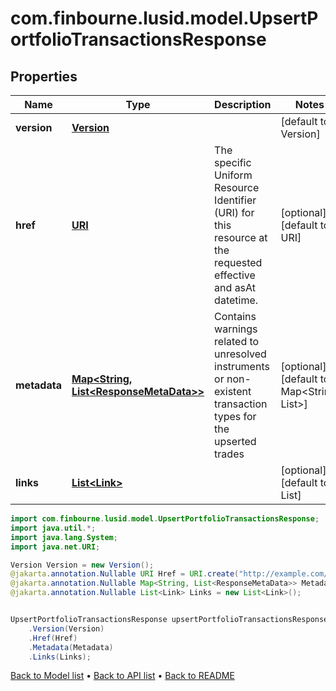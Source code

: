# com.finbourne.lusid.model.UpsertPortfolioTransactionsResponse

## Properties

Name | Type | Description | Notes
------------ | ------------- | ------------- | -------------
**version** | [**Version**](Version.md) |  | [default to Version]
**href** | [**URI**](URI.md) | The specific Uniform Resource Identifier (URI) for this resource at the requested effective and asAt datetime. | [optional] [default to URI]
**metadata** | [**Map&lt;String, List&lt;ResponseMetaData&gt;&gt;**](List.md) | Contains warnings related to unresolved instruments or non-existent transaction types for the upserted trades | [optional] [default to Map<String, List<ResponseMetaData>>]
**links** | [**List&lt;Link&gt;**](Link.md) |  | [optional] [default to List<Link>]

```java
import com.finbourne.lusid.model.UpsertPortfolioTransactionsResponse;
import java.util.*;
import java.lang.System;
import java.net.URI;

Version Version = new Version();
@jakarta.annotation.Nullable URI Href = URI.create("http://example.com/Href");
@jakarta.annotation.Nullable Map<String, List<ResponseMetaData>> Metadata = new Map<String, List<ResponseMetaData>>();
@jakarta.annotation.Nullable List<Link> Links = new List<Link>();


UpsertPortfolioTransactionsResponse upsertPortfolioTransactionsResponseInstance = new UpsertPortfolioTransactionsResponse()
    .Version(Version)
    .Href(Href)
    .Metadata(Metadata)
    .Links(Links);
```


[Back to Model list](../README.md#documentation-for-models) &#8226; [Back to API list](../README.md#documentation-for-api-endpoints) &#8226; [Back to README](../README.md)
